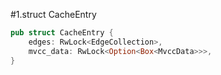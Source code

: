 #1.struct CacheEntry

```rust
pub struct CacheEntry {
    edges: RwLock<EdgeCollection>,
    mvcc_data: RwLock<Option<Box<MvccData>>>,
}

```